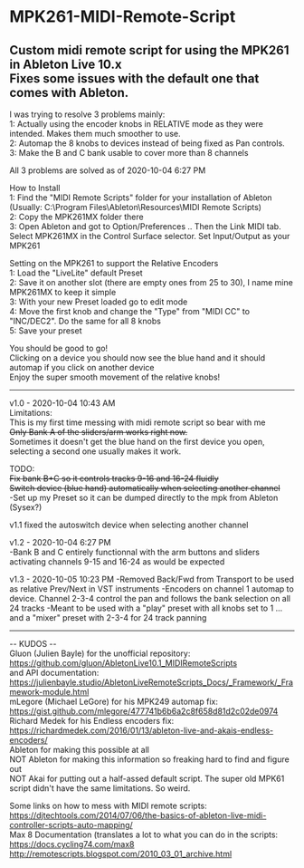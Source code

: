 # MPK261-MIDI-Remote-Script
Custom midi remote script for using the MPK261 in Ableton Live 10.x <br/>
Fixes some issues with the default one that comes with Ableton.
---------------------------------------------------------------------------------------------------------------------------------------------------------------------------------

I was trying to resolve 3 problems mainly: <br/>
1: Actually using the encoder knobs in RELATIVE mode as they were intended. Makes them much smoother to use. <br/>
2: Automap the 8 knobs to devices instead of being fixed as Pan controls. <br/>
3: Make the B and C bank usable to cover more than 8 channels

All 3 problems are solved as of 2020-10-04 6:27 PM 

How to Install<br/>
1: Find the "MIDI Remote Scripts" folder for your installation of Ableton (Usually: C:\Program Files\Ableton\Resources\MIDI Remote Scripts)<br/>
2: Copy the MPK261MX folder there<br/>
3: Open Ableton and got to Option/Preferences .. Then the Link MIDI tab. Select MPK261MX in the Control Surface selector. Set Input/Output as your MPK261<br/>

Setting on the MPK261 to support the Relative Encoders<br/>
1: Load the "LiveLite" default Preset<br/>
2: Save it on another slot (there are empty ones from 25 to 30), I name mine MPK261MX to keep it simple<br/>
3: With your new Preset loaded go to edit mode<br/>
4: Move the first knob and change the "Type" from "MIDI CC" to "INC/DEC2". Do the same for all 8 knobs<br/>
5: Save your preset<br/>

You should be good to go!<br/>
Clicking on a device you should now see the blue hand and it should automap if you click on another device<br/>
Enjoy the super smooth movement of the relative knobs!<br/>

---------------------------------------------------------------------------------------------------------------------------------------------------------------------------------
v1.0 - 2020-10-04 10:43 AM <br/>
Limitations:<br/>
This is my first time messing with midi remote script so bear with me<br/>
~~Only Bank A of the sliders/arm works right now.<br/>~~
Sometimes it doesn't get the blue hand on the first device you open, selecting a second one usually makes it work.<br/>

TODO:<br/>
~~Fix bank B+C so it controls tracks 9-16 and 16-24 fluidly<br/>~~
~~Switch device (blue hand) automatically when selecting another channel<br/>~~
-Set up my Preset so it can be dumped directly to the mpk from Ableton (Sysex?)<br/>

v1.1 fixed the autoswitch device when selecting another channel  

v1.2 - 2020-10-04 6:27 PM  
-Bank B and C entirely functionnal with the arm buttons and sliders activating channels 9-15 and 16-24 as would be expected  

v1.3 - 2020-10-05 10:23 PM 
-Removed Back/Fwd from Transport to be used as relative Prev/Next in VST instruments
-Encoders on channel 1 automap to device. Channel 2-3-4 control the pan and follows the bank selection on all 24 tracks
-Meant to be used with a "play" preset with all knobs set to 1 ... and a "mixer" preset with 2-3-4 for 24 track panning

---------------------------------------------------------------------------------------------------------------------------------------------------------------------------------
-- KUDOS --<br/>
Gluon (Julien Bayle) for the unofficial repository: https://github.com/gluon/AbletonLive10.1_MIDIRemoteScripts<br/>
and API documentation: https://julienbayle.studio/AbletonLiveRemoteScripts_Docs/_Framework/_Framework-module.html<br/>
mLegore (Michael LeGore) for his MPK249 automap fix: https://gist.github.com/mlegore/477741b6b6a2c8f658d81d2c02de0974<br/>
Richard Medek for his Endless encoders fix: https://richardmedek.com/2016/01/13/ableton-live-and-akais-endless-encoders/<br/>
Ableton for making this possible at all<br/>
NOT Ableton for making this information so freaking hard to find and figure out<br/>
NOT Akai for putting out a half-assed default script. The super old MPK61 script didn't have the same limitations. So weird.<br/>

Some links on how to mess with MIDI remote scripts:<br/>
https://djtechtools.com/2014/07/06/the-basics-of-ableton-live-midi-controller-scripts-auto-mapping/<br/>
Max 8 Documentation (translates a lot to what you can do in the scripts: https://docs.cycling74.com/max8<br/>
http://remotescripts.blogspot.com/2010_03_01_archive.html<br/>
 

